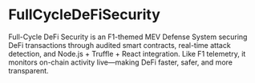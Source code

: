 # FullCycleDeFiSecurity
Full-Cycle DeFi Security is an F1-themed MEV Defense System securing DeFi transactions through audited smart contracts, real-time attack detection, and Node.js + Truffle + React integration. Like F1 telemetry, it monitors on-chain activity live—making DeFi faster, safer, and more transparent.
